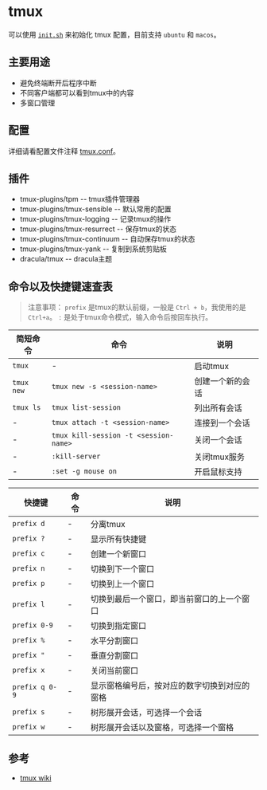 # tmux

可以使用 [`init.sh`](init.sh) 来初始化 tmux 配置，目前支持 `ubuntu` 和 `macos`。

## 主要用途

- 避免终端断开后程序中断
- 不同客户端都可以看到tmux中的内容
- 多窗口管理

## 配置

详细请看配置文件注释 [tmux.conf](tmux.conf)。

## 插件

- tmux-plugins/tpm -- tmux插件管理器
- tmux-plugins/tmux-sensible -- 默认常用的配置
- tmux-plugins/tmux-logging -- 记录tmux的操作
- tmux-plugins/tmux-resurrect -- 保存tmux的状态
- tmux-plugins/tmux-continuum -- 自动保存tmux的状态
- tmux-plugins/tmux-yank -- 复制到系统剪贴板
- dracula/tmux -- dracula主题

## 命令以及快捷键速查表

> 注意事项：
> `prefix` 是tmux的默认前缀，一般是 `Ctrl + b`，我使用的是 `Ctrl+a`。
> `:` 是处于tmux命令模式，输入命令后按回车执行。


| 简短命令 | 命令 | 说明 |
| --- | --- | --- |
| `tmux` | - | 启动tmux |
| `tmux new` | `tmux new -s <session-name>` | 创建一个新的会话 |
| `tmux ls` | `tmux list-session` | 列出所有会话 |
| - | `tmux attach -t <session-name>` | 连接到一个会话 |
| - | `tmux kill-session -t <session-name>` | 关闭一个会话 |
| - | `:kill-server` | 关闭tmux服务 |
| - | `:set -g mouse on` | 开启鼠标支持 |

| 快捷键 | 命令 | 说明 |
| --- | --- | --- |
| `prefix d` | - | 分离tmux |
| `prefix ?` | - | 显示所有快捷键 |
| `prefix c` | - | 创建一个新窗口 |
| `prefix n` | - | 切换到下一个窗口 |
| `prefix p` | - | 切换到上一个窗口 |
| `prefix l` | - | 切换到最后一个窗口，即当前窗口的上一个窗口 |
| `prefix 0-9` | - | 切换到指定窗口 |
| `prefix %` | - | 水平分割窗口 |
| `prefix "` | - | 垂直分割窗口 |
| `prefix x` | - | 关闭当前窗口 |
| `prefix q 0-9` | - | 显示窗格编号后，按对应的数字切换到对应的窗格 |
| `prefix s` | - | 树形展开会话，可选择一个会话 |
| `prefix w` | - | 树形展开会话以及窗格，可选择一个窗格 |

## 参考

- [tmux wiki](https://github.com/tmux/tmux/wiki)

